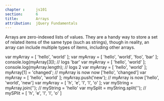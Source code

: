 ```yaml
---
chapter :     js101
section:      6
title:        Arrays
attribution:  jQuery Fundamentals
---
```

Arrays are zero-indexed lists of values. They are a handy way to store a set of
related items of the same type (such as strings), though in reality, an array
can include multiple types of items, including other arrays.

<javascript caption="A simple array">
var myArray = [ 'hello', 'world' ];
</javascript>

<javascript caption="Accessing array items by index">
var myArray = [ 'hello', 'world', 'foo', 'bar' ];
console.log(myArray[3]);   // logs 'bar'
</javascript>

<javascript caption="Testing the size of an array">
var myArray = [ 'hello', 'world' ];
console.log(myArray.length);   // logs 2
</javascript>

<javascript caption="Changing the value of an array item">
var myArray = [ 'hello', 'world' ];
myArray[1] = 'changed'; // myArray is now now ['hello', 'changed']
</javascript>

<javascript caption="Adding elements to an array">
var myArray = [ 'hello', 'world' ];
myArray.push('new'); // myArray is now ['hello', 'world', 'new']
</javascript>

<javascript caption="Working with arrays">
var myArray = [ 'h', 'e', 'l', 'l', 'o' ];
var myString = myArray.join(''); 	// myString = 'hello'
var mySplit = myString.split('');	// mySPlit = [ 'h', 'e', 'l', 'l', 'o' ]
</javascript>
